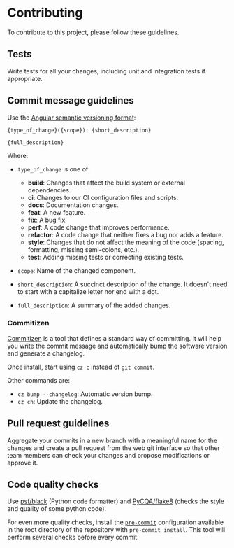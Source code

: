 # Contributing

To contribute to this project, please follow these guidelines.

## Tests

Write tests for all your changes, including unit and integration tests if
appropriate.

## Commit message guidelines

Use the [Angular semantic versioning
format](https://github.com/angular/angular/blob/22b96b9/CONTRIBUTING.md#-commit-message-guidelines):

```text
{type_of_change}({scope}): {short_description}

{full_description}
```

Where:

* `type_of_change` is one of:
  * **build**: Changes that affect the build system or external dependencies.
  * **ci**: Changes to our CI configuration files and scripts.
  * **docs**: Documentation changes.
  * **feat**: A new feature.
  * **fix**: A bug fix.
  * **perf**: A code change that improves performance.
  * **refactor**: A code change that neither fixes a bug nor adds a feature.
  * **style**: Changes that do not affect the meaning of the code
    (spacing, formatting, missing semi-colons, etc.).
  * **test**: Adding missing tests or correcting existing tests.

* `scope`: Name of the changed component.
* `short_description`: A succinct description of the change. It doesn't need to
    start with a capitalize letter nor end with a dot.
* `full_description`: A summary of the added changes.

### Commitizen

[Commitizen](https://commitizen-tools.github.io/commitizen/) is a tool that
defines a standard way of committing. It will help you write the commit
message and automatically bump the software version and generate a changelog.

Once install, start using `cz c` instead of `git commit`.

Other commands are:

* `cz bump --changelog`: Automatic version bump.
* `cz ch`: Update the changelog.

## Pull request guidelines

Aggregate your commits in a new branch with a meaningful name for the
changes and create a pull request from the web git interface so that other
team members can check your changes and propose modifications or approve it.

## Code quality checks

Use [psf/black](https://github.com/psf/black) (Python code formatter) and
[PyCQA/flake8](https://github.com/PyCQA/flake8)
(checks the style and quality of some python code).

For even more quality checks, install the
[`pre-commit`](https://pre-commit.com/) configuration available in the root
directory of the repository with `pre-commit install`. This tool will
perform several checks before every commit.
